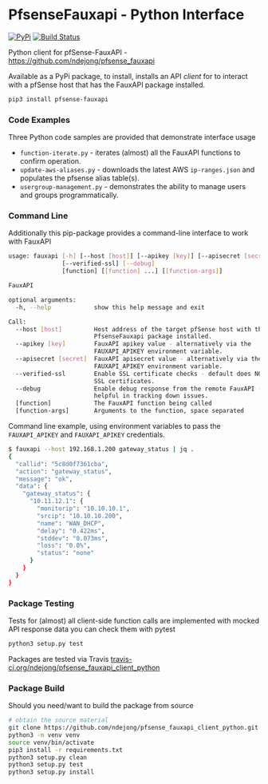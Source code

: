 # PfsenseFauxapi - Python Interface

[![PyPi](https://img.shields.io/pypi/v/pfsense-fauxapi.svg)](https://pypi.org/project/pfsense-fauxapi/)
[![Build Status](https://travis-ci.org/ndejong/pfsense_fauxapi_client_python.svg?branch=master)](https://travis-ci.org/ndejong/pfsense_fauxapi_client_python)

Python client for pfSense-FauxAPI - https://github.com/ndejong/pfsense_fauxapi

Available as a PyPi package, to install, installs an API _client_ for to interact with a 
pfSense host that has the FauxAPI package installed.   
```bash
pip3 install pfsense-fauxapi
```

### Code Examples
Three Python code samples are provided that demonstrate interface usage

* `function-iterate.py` - iterates (almost) all the FauxAPI functions to confirm operation.  
* `update-aws-aliases.py` - downloads the latest AWS `ip-ranges.json` and populates the pfsense alias table(s).
* `usergroup-management.py` - demonstrates the ability to manage users and groups programmatically. 


### Command Line
Additionally this pip-package provides a command-line interface to work with FauxAPI
```bash
usage: fauxapi [-h] [--host [host]] [--apikey [key]] [--apisecret [secret]]
               [--verified-ssl] [--debug]
               [function] [[function] ...] [[function-args]]

FauxAPI

optional arguments:
  -h, --help            show this help message and exit

Call:
  --host [host]         Host address of the target pfSense host with the
                        PfsenseFauxapi package installed.
  --apikey [key]        FauxAPI apikey value - alternatively via the
                        FAUXAPI_APIKEY environment variable.
  --apisecret [secret]  FauxAPI apisecret value - alternatively via the
                        FAUXAPI_APIKEY environment variable.
  --verified-ssl        Enable SSL certificate checks - default does NOT check
                        SSL certificates.
  --debug               Enable debug response from the remote FauxAPI -
                        helpful in tracking down issues.
  [function]            The FauxAPI function being called
  [function-args]       Arguments to the function, space separated
```

Command line example, using environment variables to pass the `FAUXAPI_APIKEY` 
and `FAUXAPI_APIKEY` credentials.
```bash
$ fauxapi --host 192.168.1.200 gateway_status | jq .
{
  "callid": "5c8d0f7361cba",
  "action": "gateway_status",
  "message": "ok",
  "data": {
    "gateway_status": {
      "10.11.12.1": {
        "monitorip": "10.10.10.1",
        "srcip": "10.10.10.200",
        "name": "WAN_DHCP",
        "delay": "0.422ms",
        "stddev": "0.073ms",
        "loss": "0.0%",
        "status": "none"
      }
    }
  }
}
```

### Package Testing
Tests for (almost) all client-side function calls are implemented with mocked API response data
you can check them with pytest
```bash
python3 setup.py test
```

Packages are tested via Travis
[travis-ci.org/ndejong/pfsense_fauxapi_client_python](https://travis-ci.org/ndejong/pfsense_fauxapi_client_python)

### Package Build
Should you need/want to build the package from source
```bash
# obtain the source material
git clone https://github.com/ndejong/pfsense_fauxapi_client_python.git
python3 -m venv venv
source venv/bin/activate
pip3 install -r requirements.txt
python3 setup.py clean
python3 setup.py test
python3 setup.py install
```

